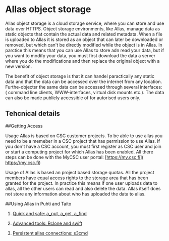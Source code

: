 # Allas object storage

Allas object storage is a cloud storage service, where you can store and use data over HTTPS.
Object storage environments, like Allas, manage data as static objects that contain the actual data and
related metadata. When a file is uploaded to Allas it is stored as an object that can later be downloaded 
or removed, but which can't be directly modified while the object is in Allas. In parctice this means that you
can use Allas to store adn read your data, but if you want to modify your data, you must first download the data 
a server where you do the modifications and then replace the original object with a new version. 

The benefit of object storage is that it can handel paractically any static data and that the data
can be accessed over the internet from any location. Furthe-objectsr the same data can be accessed through several
interfaces: ( command line clients, WWW-interfaces, virtual disk mounts etc.). The data can also be made 
publicly accessible of for autorised users only.



## Tehcnical details
  

##Getting Access

Usage Allas is based on CSC customer projects. To be able to use allas you need to be a memeber in 
a CSC project that has permission to use Allas. If you don't have a CSC account, you must first register as CSC user
and join or start a computing project for which Allas has been enabled. All there steps can be done with the
MyCSC user portal: [https://my.csc.fi]( https://my.csc.fi)


Usage of Allas is based an project based storage quotas. All the project members have equal access rights to the storage 
area that has been granted for the project. In practice this means if one user uploads data to allas, all the other users can read and
also delete the data. Allas itself does not store any information about who has uploaded the data to allas.


##Using Allas in Puhti and Taito



 1.  [Quick and safe: a_put, a_get, a_find](./a_commands.md)

 2.  [Advanced tools: Rclone and swift](./rclone.md)

 3.  [Persistent allas connections: s3cmd](./s3cmd.md)